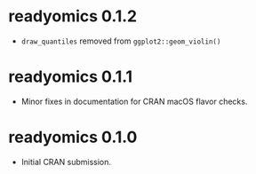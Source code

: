 # readyomics 0.1.2

- `draw_quantiles` removed from `ggplot2::geom_violin()`

# readyomics 0.1.1

- Minor fixes in documentation for CRAN macOS flavor checks.

# readyomics 0.1.0

- Initial CRAN submission.
